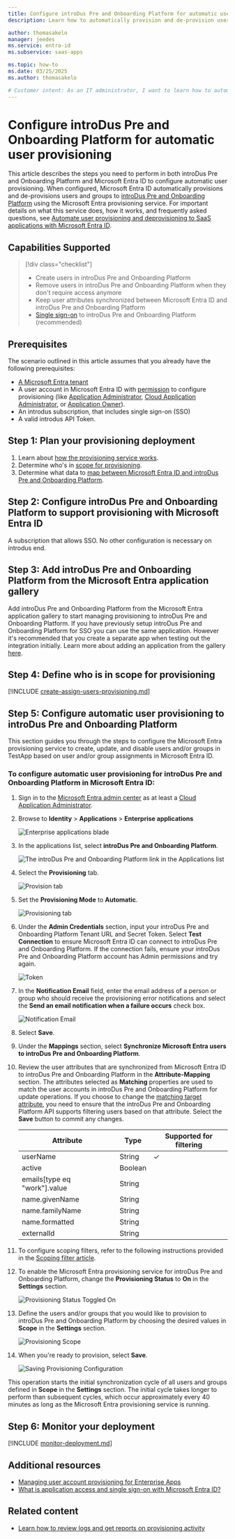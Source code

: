 ```yaml
---
title: Configure introDus Pre and Onboarding Platform for automatic user provisioning with Microsoft Entra ID
description: Learn how to automatically provision and de-provision user accounts from Microsoft Entra ID to introDus Pre and Onboarding Platform.

author: thomasakelo
manager: jeedes
ms.service: entra-id
ms.subservice: saas-apps

ms.topic: how-to
ms.date: 03/25/2025
ms.author: thomasakelo

# Customer intent: As an IT administrator, I want to learn how to automatically provision and deprovision user accounts from Microsoft Entra ID to introDus Pre and Onboarding Platform so that I can streamline the user management process and ensure that users have the appropriate access to introDus Pre and Onboarding Platform.
---
```


# Configure introDus Pre and Onboarding Platform for automatic user provisioning

This article describes the steps you need to perform in both introDus Pre and Onboarding Platform and Microsoft Entra ID to configure automatic user provisioning. When configured, Microsoft Entra ID automatically provisions and de-provisions users and groups to [introDus Pre and Onboarding Platform](https://introdus.dk/) using the Microsoft Entra provisioning service. For important details on what this service does, how it works, and frequently asked questions, see [Automate user provisioning and deprovisioning to SaaS applications with Microsoft Entra ID](~/identity/app-provisioning/user-provisioning.md).


## Capabilities Supported
> [!div class="checklist"]
> * Create users in introDus Pre and Onboarding Platform
> * Remove users in introDus Pre and Onboarding Platform when they don't require access anymore
> * Keep user attributes synchronized between Microsoft Entra ID and introDus Pre and Onboarding Platform
> * [Single sign-on](~/identity/enterprise-apps/add-application-portal-setup-oidc-sso.md) to introDus Pre and Onboarding Platform (recommended)

## Prerequisites

The scenario outlined in this article assumes that you already have the following prerequisites:

* [A Microsoft Entra tenant](~/identity-platform/quickstart-create-new-tenant.md)
* A user account in Microsoft Entra ID with [permission](~/identity/role-based-access-control/permissions-reference.md) to configure provisioning (like [Application Administrator](/entra/identity/role-based-access-control/permissions-reference#application-administrator), [Cloud Application Administrator](/entra/identity/role-based-access-control/permissions-reference#cloud-application-administrator), or [Application Owner](/entra/fundamentals/users-default-permissions#owned-enterprise-applications)).
* An introdus subscription, that includes single sign-on (SSO)
* A valid introdus API Token.

## Step 1: Plan your provisioning deployment
1. Learn about [how the provisioning service works](~/identity/app-provisioning/user-provisioning.md).
2. Determine who's in [scope for provisioning](~/identity/app-provisioning/define-conditional-rules-for-provisioning-user-accounts.md).
3. Determine what data to [map between Microsoft Entra ID and introDus Pre and Onboarding Platform](~/identity/app-provisioning/customize-application-attributes.md).

<a name='step-2-configure-introdus-pre-and-onboarding-platform-to-support-provisioning-with-azure-ad'></a>

## Step 2: Configure introDus Pre and Onboarding Platform to support provisioning with Microsoft Entra ID

A subscription that allows SSO. No other configuration is necessary on introdus end.

<a name='step-3-add-introdus-pre-and-onboarding-platform-from-the-azure-ad-application-gallery'></a>

## Step 3: Add introDus Pre and Onboarding Platform from the Microsoft Entra application gallery

Add introDus Pre and Onboarding Platform from the Microsoft Entra application gallery to start managing provisioning to introDus Pre and Onboarding Platform. If you have previously setup introDus Pre and Onboarding Platform for SSO you can use the same application. However it's recommended that you create a separate app when testing out the integration initially. Learn more about adding an application from the gallery [here](~/identity/enterprise-apps/add-application-portal.md).

## Step 4: Define who is in scope for provisioning

[!INCLUDE [create-assign-users-provisioning.md](~/identity/saas-apps/includes/create-assign-users-provisioning.md)]

## Step 5: Configure automatic user provisioning to introDus Pre and Onboarding Platform

This section guides you through the steps to configure the Microsoft Entra provisioning service to create, update, and disable users and/or groups in TestApp based on user and/or group assignments in Microsoft Entra ID.

<a name='to-configure-automatic-user-provisioning-for-introdus-pre-and-onboarding-platform-in-azure-ad'></a>

### To configure automatic user provisioning for introDus Pre and Onboarding Platform in Microsoft Entra ID:

1. Sign in to the [Microsoft Entra admin center](https://entra.microsoft.com) as at least a [Cloud Application Administrator](~/identity/role-based-access-control/permissions-reference.md#cloud-application-administrator).
1. Browse to **Identity** > **Applications** > **Enterprise applications**

	![Enterprise applications blade](common/enterprise-applications.png)

1. In the applications list, select **introDus Pre and Onboarding Platform**.

	![The introDus Pre and Onboarding Platform link in the Applications list](common/all-applications.png)

3. Select the **Provisioning** tab.

	![Provision tab](common/provisioning.png)

4. Set the **Provisioning Mode** to **Automatic**.

	![Provisioning tab](common/provisioning-automatic.png)

5. Under the **Admin Credentials** section, input your introDus Pre and Onboarding Platform Tenant URL and Secret Token. Select **Test Connection** to ensure Microsoft Entra ID can connect to introDus Pre and Onboarding Platform. If the connection fails, ensure your introDus Pre and Onboarding Platform account has Admin permissions and try again.

 	![Token](common/provisioning-testconnection-tenanturltoken.png)

6. In the **Notification Email** field, enter the email address of a person or group who should receive the provisioning error notifications and select the **Send an email notification when a failure occurs** check box.

	![Notification Email](common/provisioning-notification-email.png)

7. Select **Save**.

8. Under the **Mappings** section, select **Synchronize Microsoft Entra users to introDus Pre and Onboarding Platform**.

9. Review the user attributes that are synchronized from Microsoft Entra ID to introDus Pre and Onboarding Platform in the **Attribute-Mapping** section. The attributes selected as **Matching** properties are used to match the user accounts in introDus Pre and Onboarding Platform for update operations. If you choose to change the [matching target attribute](~/identity/app-provisioning/customize-application-attributes.md), you need to ensure that the introDus Pre and Onboarding Platform API supports filtering users based on that attribute. Select the **Save** button to commit any changes.

   |Attribute|Type|Supported for filtering|
   |---|---|---|
   |userName|String|&check;
   |active|Boolean|
   |emails[type eq "work"].value|String|
   |name.givenName|String|
   |name.familyName|String|
   |name.formatted|String|
   |externalId|String|

10. To configure scoping filters, refer to the following instructions provided in the [Scoping filter  article](~/identity/app-provisioning/define-conditional-rules-for-provisioning-user-accounts.md).

11. To enable the Microsoft Entra provisioning service for introDus Pre and Onboarding Platform, change the **Provisioning Status** to **On** in the **Settings** section.

	![Provisioning Status Toggled On](common/provisioning-toggle-on.png)

12. Define the users and/or groups that you would like to provision to introDus Pre and Onboarding Platform by choosing the desired values in **Scope** in the **Settings** section.

	![Provisioning Scope](common/provisioning-scope.png)

13. When you're ready to provision, select **Save**.

	![Saving Provisioning Configuration](common/provisioning-configuration-save.png)

This operation starts the initial synchronization cycle of all users and groups defined in **Scope** in the **Settings** section. The initial cycle takes longer to perform than subsequent cycles, which occur approximately every 40 minutes as long as the Microsoft Entra provisioning service is running.

## Step 6: Monitor your deployment

[!INCLUDE [monitor-deployment.md](~/identity/saas-apps/includes/monitor-deployment.md)]

## Additional resources

* [Managing user account provisioning for Enterprise Apps](~/identity/app-provisioning/configure-automatic-user-provisioning-portal.md)
* [What is application access and single sign-on with Microsoft Entra ID?](~/identity/enterprise-apps/what-is-single-sign-on.md)

## Related content

* [Learn how to review logs and get reports on provisioning activity](~/identity/app-provisioning/check-status-user-account-provisioning.md)
